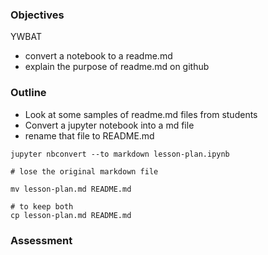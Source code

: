 
### Objectives
YWBAT 
* convert a notebook to a readme.md
* explain the purpose of readme.md on github

### Outline
* Look at some samples of readme.md files from students
* Convert a jupyter notebook into a md file
* rename that file to README.md

```
jupyter nbconvert --to markdown lesson-plan.ipynb

# lose the original markdown file

mv lesson-plan.md README.md

# to keep both
cp lesson-plan.md README.md
```

### Assessment
